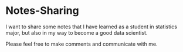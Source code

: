 # Notes-Sharing
I want to share some notes that I have learned as a student in statistics major, but also in my way to become a good data scientist.

Please feel free to make comments and communicate with me.
